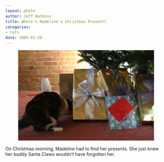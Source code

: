 ```yaml
--- 
layout: photo
author: Jeff Watkins
title: Where's Madeline's Christmas Present?
categories: 
- Cats
date: 2005-01-29
---
```


<figure><img class="photo" src="/photos/IMG_1565.jpg"></figure>

On Christmas morning, Madeline had to find her presents. She just knew her
buddy Santa Claws wouldn’t have forgotten her.

